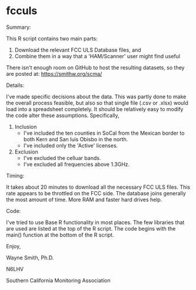 # fcculs

Summary:

This R script contains two main parts:

1. Download the relevant FCC ULS Database files, and
2. Combine them in a way that a 'HAM/Scanner' user might find useful

There isn't enough room on GitHub to host the resulting datasets, so they are posted at: https://smithw.org/scma/

Details:

I've made specific decisions about the data.
  This was partly done to make the overall process feasible, but also so that single file (.csv or .xlsx) would load into a spreadsheet completely.
  It should be relatively easy to modify the code alter these assumptions.  Specifically,

1. Inclusion
    * I've included the ten counties in SoCal from the Mexican border to both Kern and San luis Obisbo in the north.
    * I've included only the 'Active' licenses.
2. Exclusion
    * I've excluded the celluar bands.
    * I've excluded all frequencies above 1.3GHz.

Timing:

It takes about 20 minutes to download all the necessary FCC ULS files.  This rate appears to be throttled on the FCC side.
The database joins generally the most amount of time.  More RAM and faster hard drives help.

Code:

I've tried to use Base R functionality in most places.
  The few libraries that are used are listed at the top of the R script.
  The code begins with the main() function at the bottom of the R script.


Enjoy,

Wayne Smith, Ph.D.

N6LHV

Southern California Monitoring Association

